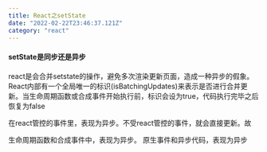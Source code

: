 ```yaml
---
title: React之setState
date: "2022-02-22T23:46:37.121Z"
category: "react"
---
```


#### setState是同步还是异步
  react是会合并setstate的操作，避免多次渲染更新页面，造成一种异步的假象。React内部有一个全局唯一的标识(isBatchingUpdates)来表示是否进行合并更新。当生命周期函数或合成事件开始执行前，标识会设为true，代码执行完毕之后恢复为false

  在react管控的事件里，表现为异步。不受react管控的事件，就会直接更新。故

  生命周期函数和合成事件中，表现为异步。
  原生事件和异步代码，表现为异步
